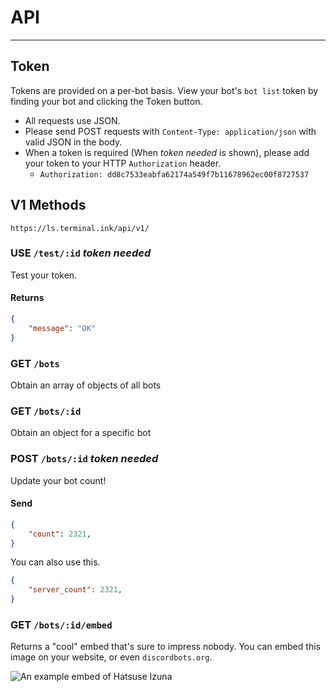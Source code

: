 # API
---

## Token

Tokens are provided on a per-bot basis. View your bot's `bot list` token by finding your bot and clicking the Token button.

- All requests use JSON.
- Please send POST requests with `Content-Type: application/json` with valid JSON in the body.
- When a token is required (When _token needed_ is shown), please add your token to your HTTP `Authorization` header.
	- `Authorization: dd8c7533eabfa62174a549f7b11678962ec00f8727537`

## V1 Methods
`https://ls.terminal.ink/api/v1/`

### USE `/test/:id` _token needed_
Test your token.

#### Returns
```json
{
	"message": "OK"
}
```

### GET `/bots`  
Obtain an array of objects of all bots

### GET `/bots/:id`
Obtain an object for a specific bot

### POST `/bots/:id` _token needed_
Update your bot count!

#### Send
```json
{
	"count": 2321,
}
```

You can also use this.
```json
{
	"server_count": 2321,
}
```

### GET `/bots/:id/embed`
Returns a "cool" embed that's sure to impress nobody.
You can embed this image on your website, or even `discordbots.org`.

![An example embed of Hatsuse Izuna](https://ls.terminal.ink/api/v1/bots/323510457724043274/embed)

